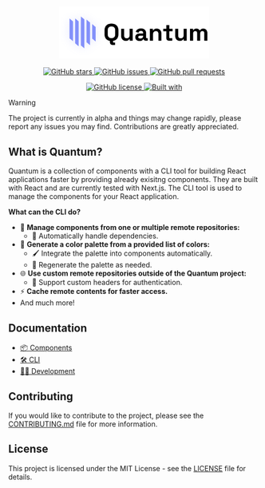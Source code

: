 <br>

<p align="center">
    <picture>
        <source media="(prefers-color-scheme: dark)" srcset="./assets/dark_logo.png">
        <img src="./assets/light_logo.png" alt="Quantum Logo" width="300">
    </picture>
</p>

<p align="center">
    <a href="https://github.com/Zyrenth/Quantum/stargazers">
        <img alt="GitHub stars" src="https://img.shields.io/github/stars/Zyrenth/Quantum?style=flat-square&logo=github">
    </a>
    <a href="https://github.com/Zyrenth/Quantum/issues">
        <img alt="GitHub issues" src="https://img.shields.io/github/issues/Zyrenth/Quantum?style=flat-square&logo=github">
    </a>
    <a href="https://github.com/Zyrenth/Quantum/pulls">
        <img alt="GitHub pull requests" src="https://img.shields.io/github/issues-pr/Zyrenth/Quantum?style=flat-square&logo=github">
    </a>
</p>

<p align="center">
    <a href="https://github.com/Zyrenth/Quantum/blob/main/LICENSE">
        <img alt="GitHub license" src="https://img.shields.io/github/license/Zyrenth/Quantum?style=flat-square&logo=github">
    </a>
    <a href="https://github.com/Zyrenth/Quantum">
        <img alt="Built with" src="https://img.shields.io/badge/built%20with-love-brightgreen?style=flat-square&logo=heart">
    </a>
</p>

> [!WARNING]  
> The project is currently in alpha and things may change rapidly, please report any issues you may find. Contributions are greatly appreciated.

<h2>What is Quantum?</h2>

Quantum is a collection of components with a CLI tool for building React applications faster by providing already exisitng components. They are built with React and are currently tested with Next.js. The CLI tool is used to manage the components for your React application.

**What can the CLI do?**

-   🚀 **Manage components from one or multiple remote repositories:**
    -   🔄 Automatically handle dependencies.
-   🎨 **Generate a color palette from a provided list of colors:**
    -   🖌️ Integrate the palette into components automatically.
    -   🔄 Regenerate the palette as needed.
-   🌐 **Use custom remote repositories outside of the Quantum project:**
    -   🔐 Support custom headers for authentication.
-   ⚡ **Cache remote contents for faster access.**
-   And much more!

<h2>Documentation</h2>

-   [📦 Components](./docs/components/README.md)
-   [🛠️ CLI](./docs/cli/README.md)
-   [🧑‍💻 Development](./docs/development/README.md)

<h2>Contributing</h2>

If you would like to contribute to the project, please see the [CONTRIBUTING.md](./CONTRIBUTING.md) file for more information.

<h2>License</h2>

This project is licensed under the MIT License - see the [LICENSE](./LICENSE) file for details.
